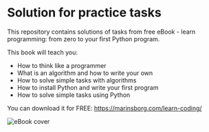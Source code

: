 # Solution for practice tasks
This repository contains solutions of tasks from free eBook - learn programming: from zero to your first Python program. 

This book will teach you:

- How to think like a programmer
- What is an algorithm and how to write your own
- How to solve simple tasks with algorithms
- How to install Python and write your first program
- How to solve simple tasks using Python

You can download it for FREE: https://marinsborg.com/learn-coding/

![eBook cover](https://marinsborg.com/wp-content/uploads/2022/11/3d-book-cover-trimmed.png.webp)
